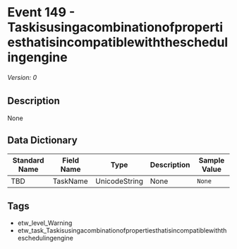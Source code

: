 # Event 149 - Taskisusingacombinationofpropertiesthatisincompatiblewiththeschedulingengine
###### Version: 0

## Description
None

## Data Dictionary
|Standard Name|Field Name|Type|Description|Sample Value|
|---|---|---|---|---|
|TBD|TaskName|UnicodeString|None|`None`|

## Tags
* etw_level_Warning
* etw_task_Taskisusingacombinationofpropertiesthatisincompatiblewiththeschedulingengine